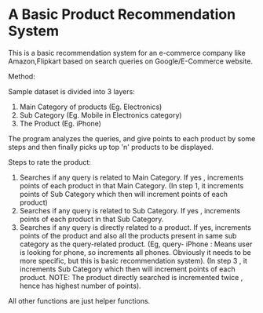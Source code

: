 # A Basic Product Recommendation System
This is a basic recommendation system for an e-commerce company like Amazon,Flipkart based on search queries on Google/E-Commerce website.

Method:

Sample dataset is divided into 3 layers: 
1. Main Category of products (Eg. Electronics)
2. Sub Category (Eg. Mobile in Electronics category)
3. The Product (Eg. iPhone)

The program analyzes the queries, and give points to each product by some steps and then finally picks up top 'n' products to be displayed.

Steps to rate the product:
1) Searches if any query is related to Main Category. If yes , increments points of each product in that Main Category. 
    (In step 1, it increments points of Sub Category which then will increment points of each product)
2) Searches if any query is related to Sub Category. If yes , increments points of each product in that Sub Category. 
3) Searches if any query is directly related to a product. If yes, increments points of the product and also all the products present in same sub category as the query-related product. (Eg, query- iPhone : Means user is looking for phone, so increments all phones. Obviously it needs to be more specific, but this is basic recommendation system).
    (In step 3 , it increments Sub Category which then will increment points of each product. NOTE: The product directly searched is incremented twice , hence has highest number of points).
    
All other functions are just helper functions.
